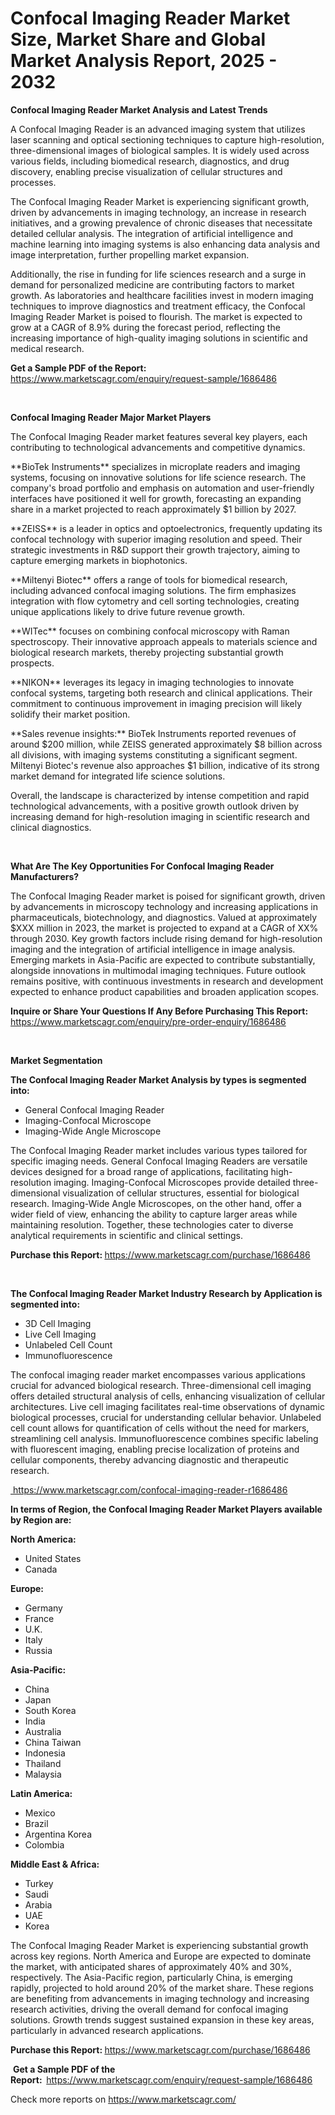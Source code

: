 <p><h1>Confocal Imaging Reader Market Size, Market Share and Global Market Analysis Report, 2025 - 2032</h1></p><p><strong>Confocal Imaging Reader Market Analysis and Latest Trends</strong></p>
<p><p>A Confocal Imaging Reader is an advanced imaging system that utilizes laser scanning and optical sectioning techniques to capture high-resolution, three-dimensional images of biological samples. It is widely used across various fields, including biomedical research, diagnostics, and drug discovery, enabling precise visualization of cellular structures and processes. </p><p>The Confocal Imaging Reader Market is experiencing significant growth, driven by advancements in imaging technology, an increase in research initiatives, and a growing prevalence of chronic diseases that necessitate detailed cellular analysis. The integration of artificial intelligence and machine learning into imaging systems is also enhancing data analysis and image interpretation, further propelling market expansion. </p><p>Additionally, the rise in funding for life sciences research and a surge in demand for personalized medicine are contributing factors to market growth. As laboratories and healthcare facilities invest in modern imaging techniques to improve diagnostics and treatment efficacy, the Confocal Imaging Reader Market is poised to flourish. The market is expected to grow at a CAGR of 8.9% during the forecast period, reflecting the increasing importance of high-quality imaging solutions in scientific and medical research.</p></p>
<p><strong>Get a Sample PDF of the Report:&nbsp;</strong> <a href="https://www.marketscagr.com/enquiry/request-sample/1686486?utm_campaign=2467&utm_medium=2&utm_source=Github&utm_content=ia&utm_term=26032025&utm_id=confocal-imaging-reader">https://www.marketscagr.com/enquiry/request-sample/1686486</a></p>
<p>&nbsp;</p>
<p><strong>Confocal Imaging Reader Major Market Players</strong></p>
<p><p>The Confocal Imaging Reader market features several key players, each contributing to technological advancements and competitive dynamics. </p><p>**BioTek Instruments** specializes in microplate readers and imaging systems, focusing on innovative solutions for life science research. The company's broad portfolio and emphasis on automation and user-friendly interfaces have positioned it well for growth, forecasting an expanding share in a market projected to reach approximately $1 billion by 2027.</p><p>**ZEISS** is a leader in optics and optoelectronics, frequently updating its confocal technology with superior imaging resolution and speed. Their strategic investments in R&D support their growth trajectory, aiming to capture emerging markets in biophotonics.</p><p>**Miltenyi Biotec** offers a range of tools for biomedical research, including advanced confocal imaging solutions. The firm emphasizes integration with flow cytometry and cell sorting technologies, creating unique applications likely to drive future revenue growth.</p><p>**WITec** focuses on combining confocal microscopy with Raman spectroscopy. Their innovative approach appeals to materials science and biological research markets, thereby projecting substantial growth prospects. </p><p>**NIKON** leverages its legacy in imaging technologies to innovate confocal systems, targeting both research and clinical applications. Their commitment to continuous improvement in imaging precision will likely solidify their market position.</p><p>**Sales revenue insights:** BioTek Instruments reported revenues of around $200 million, while ZEISS generated approximately $8 billion across all divisions, with imaging systems constituting a significant segment. Miltenyi Biotec's revenue also approaches $1 billion, indicative of its strong market demand for integrated life science solutions.</p><p>Overall, the landscape is characterized by intense competition and rapid technological advancements, with a positive growth outlook driven by increasing demand for high-resolution imaging in scientific research and clinical diagnostics.</p></p>
<p>&nbsp;</p>
<p><strong>What Are The Key Opportunities For Confocal Imaging Reader Manufacturers?</strong></p>
<p><p>The Confocal Imaging Reader market is poised for significant growth, driven by advancements in microscopy technology and increasing applications in pharmaceuticals, biotechnology, and diagnostics. Valued at approximately $XXX million in 2023, the market is projected to expand at a CAGR of XX% through 2030. Key growth factors include rising demand for high-resolution imaging and the integration of artificial intelligence in image analysis. Emerging markets in Asia-Pacific are expected to contribute substantially, alongside innovations in multimodal imaging techniques. Future outlook remains positive, with continuous investments in research and development expected to enhance product capabilities and broaden application scopes.</p></p>
<p><strong>Inquire or Share Your Questions If Any Before Purchasing This Report:</strong> <a href="https://www.marketscagr.com/enquiry/pre-order-enquiry/1686486?utm_campaign=2467&utm_medium=2&utm_source=Github&utm_content=ia&utm_term=26032025&utm_id=confocal-imaging-reader">https://www.marketscagr.com/enquiry/pre-order-enquiry/1686486</a></p>
<p>&nbsp;</p>
<p><strong>Market Segmentation</strong></p>
<p><strong>The Confocal Imaging Reader Market Analysis by types is segmented into:</strong></p>
<p><ul><li>General Confocal Imaging Reader</li><li>Imaging-Confocal Microscope</li><li>Imaging-Wide Angle Microscope</li></ul></p>
<p><p>The Confocal Imaging Reader market includes various types tailored for specific imaging needs. General Confocal Imaging Readers are versatile devices designed for a broad range of applications, facilitating high-resolution imaging. Imaging-Confocal Microscopes provide detailed three-dimensional visualization of cellular structures, essential for biological research. Imaging-Wide Angle Microscopes, on the other hand, offer a wider field of view, enhancing the ability to capture larger areas while maintaining resolution. Together, these technologies cater to diverse analytical requirements in scientific and clinical settings.</p></p>
<p><strong>Purchase this Report:&nbsp;</strong><a href="https://www.marketscagr.com/purchase/1686486?utm_campaign=2467&utm_medium=2&utm_source=Github&utm_content=ia&utm_term=26032025&utm_id=confocal-imaging-reader">https://www.marketscagr.com/purchase/1686486</a></p>
<p>&nbsp;</p>
<p><strong>The Confocal Imaging Reader Market Industry Research by Application is segmented into:</strong></p>
<p><ul><li>3D Cell Imaging</li><li>Live Cell Imaging</li><li>Unlabeled Cell Count</li><li>Immunofluorescence</li></ul></p>
<p><p>The confocal imaging reader market encompasses various applications crucial for advanced biological research. Three-dimensional cell imaging offers detailed structural analysis of cells, enhancing visualization of cellular architectures. Live cell imaging facilitates real-time observations of dynamic biological processes, crucial for understanding cellular behavior. Unlabeled cell count allows for quantification of cells without the need for markers, streamlining cell analysis. Immunofluorescence combines specific labeling with fluorescent imaging, enabling precise localization of proteins and cellular components, thereby advancing diagnostic and therapeutic research.</p></p>
<p><a href="https://www.marketscagr.com/confocal-imaging-reader-r1686486?utm_campaign=2467&utm_medium=2&utm_source=Github&utm_content=ia&utm_term=26032025&utm_id=confocal-imaging-reader">&nbsp;https://www.marketscagr.com/confocal-imaging-reader-r1686486</a></p>
<p><strong>In terms of Region, the Confocal Imaging Reader Market Players available by Region are:</strong></p>
<p>
    <p> <strong> North America: </strong>
        <ul>
            <li>United States</li>
            <li>Canada</li>
        </ul>
        </p> 
    <p> <strong> Europe: </strong>
        <ul>
            <li>Germany</li>
            <li>France</li>
            <li>U.K.</li>
            <li>Italy</li>
            <li>Russia</li>
        </ul>
        </p> 
    <p> <strong> Asia-Pacific: </strong>
        <ul>
            <li>China</li>
            <li>Japan</li>
            <li>South Korea</li>
            <li>India</li>
            <li>Australia</li>
            <li>China Taiwan</li>
            <li>Indonesia</li>
            <li>Thailand</li>
            <li>Malaysia</li>
        </ul>
        </p> 
    <p> <strong> Latin America: </strong>
        <ul>
            <li>Mexico</li>
            <li>Brazil</li>
            <li>Argentina Korea</li>
            <li>Colombia</li>
        </ul>
        </p> 
    <p> <strong> Middle East & Africa: </strong>
        <ul>
            <li>Turkey</li>
            <li>Saudi</li>
            <li>Arabia</li>
            <li>UAE</li>
            <li>Korea</li>
        </ul>
    </p>
    </p>
<p><p>The Confocal Imaging Reader Market is experiencing substantial growth across key regions. North America and Europe are expected to dominate the market, with anticipated shares of approximately 40% and 30%, respectively. The Asia-Pacific region, particularly China, is emerging rapidly, projected to hold around 20% of the market share. These regions are benefiting from advancements in imaging technology and increasing research activities, driving the overall demand for confocal imaging solutions. Growth trends suggest sustained expansion in these key areas, particularly in advanced research applications.</p></p>
<p><strong>Purchase this Report: </strong><a href="https://www.marketscagr.com/purchase/1686486?utm_campaign=2467&utm_medium=2&utm_source=Github&utm_content=ia&utm_term=26032025&utm_id=confocal-imaging-reader">https://www.marketscagr.com/purchase/1686486</a></p>
<p>&nbsp;<strong>Get a Sample PDF of the Report:&nbsp;&nbsp;</strong><a href="https://www.marketscagr.com/enquiry/request-sample/1686486?utm_campaign=2467&utm_medium=2&utm_source=Github&utm_content=ia&utm_term=26032025&utm_id=confocal-imaging-reader">https://www.marketscagr.com/enquiry/request-sample/1686486</a></p>
<p><strong></strong></p>
<p>Check more reports on <a href="https://www.marketscagr.com/?utm_campaign=2467&utm_medium=2&utm_source=Github&utm_content=ia&utm_term=26032025&utm_id=confocal-imaging-reader">https://www.marketscagr.com/</a></p>